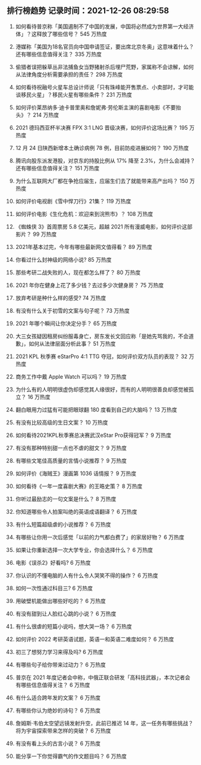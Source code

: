 
## 排行榜趋势 记录时间：2021-12-26 08:29:58
  
  1. 如何看待普京称「美国遏制不了中国的发展，中国将必然成为世界第一大经济体」？这释放了哪些信号？ 545 万热度
    
  2. 港媒称「美国为18名官员向中国申请签证，要出席北京冬奥」这意味着什么？还有哪些信息值得关注？ 335 万热度
    
  3. 偷猎者误把躲草丛非法捕鱼女当野猪射杀后埋尸荒野，家属称不会谅解，如何从法律角度分析需要承担的责任？ 298 万热度
    
  4. 如何看待祝融号火星车总设计师说「只有珠峰能开售票点、小卖部时，才可能谈移民火星」？移民火星有哪些条件？ 231 万热度
    
  5. 如何评价莱昂纳多·迪卡普里奥和詹妮弗·劳伦斯主演的喜剧电影《不要抬头》？ 214 万热度
    
  6. 2021 德玛西亚杯半决赛 FPX 3:1 LNG 晋级决赛，如何评价这场比赛？ 195 万热度
    
  7. 12 月 24 日陕西新增本土确诊病例 78 例，目前防疫进展如何？ 190 万热度
    
  8. 腾讯向股东派发港股，对京东的持股比例从 17% 降至 2.3%，为什么会减持？还有哪些信息值得关注？ 151 万热度
    
  9. 为什么互联网大厂都在争抢应届生，应届生们去了就能带来高产出吗？ 150 万热度
    
  10. 如何评价电视剧《雪中悍刀行》21集？ 119 万热度
    
  11. 如何评价电影《生化危机：欢迎来到浣熊市》？ 108 万热度
    
  12. 《蜘蛛侠 3》首周票房 5.8 亿美元，超越 2021 所有漫威电影，如何评价这部影片？ 99 万热度
    
  13. 2021年基本过完，今年有哪些最新网文值得看？ 89 万热度
    
  14. 你看过什么封神级的网络小说? 85 万热度
    
  15. 那些考研二战失败的人，现在都怎么样了？ 80 万热度
    
  16. 2021 年你在健身上花了多少钱？去过多少次健身房？ 75 万热度
    
  17. 放弃考研是种什么样的感受? 74 万热度
    
  18. 有没有什么关于初雪的文案与句子呢？ 73 万热度
    
  19. 2021 年哪个瞬间让你决定分手？ 65 万热度
    
  20. 大三女孩疑因租房纠纷服毒身亡，房东发长文回应称「是她先骂我的，不会道歉」，如何从法律层面分析此事？ 51 万热度
    
  21. 2021 KPL 秋季赛 eStarPro 4:1 TTG 夺冠，如何评价双方队员的表现？ 32 万热度
    
  22. 商务工作中戴 Apple Watch 可以吗？ 19 万热度
    
  23. 为什么有的人明明很虚伪却感觉其人缘很好，而有的人明明很善良却感觉被孤立？ 16 万热度
    
  24. 翻白眼用力过猛有可能把眼球翻 180 度看到自己的大脑吗？ 13 万热度
    
  25. 有没有比较高级的生日文案？ 10 万热度
    
  26. 如何看待2021KPL秋季赛总决赛武汉eStar Pro获得冠军？ 9 万热度
    
  27. 有没有那种特别甜一点也不虐的甜文？ 9 万热度
    
  28. 有哪些文笔佳高质量的言情小说推荐？ 9 万热度
    
  29. 如何评价《海贼王》漫画第 1036 话情报？ 9 万热度
    
  30. 如何看待《一年一度喜剧大赛》的王晧史策？ 8 万热度
    
  31. 你听过最励志的一句文案是什么？ 8 万热度
    
  32. 你知道哪些令人拍案叫绝的英语成语翻译？ 6 万热度
    
  33. 有什么短篇超级虐的小说推荐？ 6 万热度
    
  34. 有哪些让你用一次后感觉「以前的力气都白费了」的家居好物？ 6 万热度
    
  35. 如果让你重新选择一次大学专业，你会选择什么？ 6 万热度
    
  36. 电影《误杀2》好看吗? 6 万热度
    
  37. 你认识的不懂电脑的人有什么令人哭笑不得的操作？ 6 万热度
    
  38. 如何一次性通过科目三? 6 万热度
    
  39. 用破壁机能做出哪些好吃的？ 6 万热度
    
  40. 有没有甜到让人脸红心跳的小说？ 6 万热度
    
  41. 有什么很虐的短篇小说吗，想大哭一场？ 6 万热度
    
  42. 如何评价 2022 考研英语试题，英语一和英语二难度如何？ 6 万热度
    
  43. 初三了想努力学习来得及吗? 6 万热度
    
  44. 有哪些句子给你带来过动力？ 6 万热度
    
  45. 普京在 2021 年度记者会中称，中俄正联合研发「高科技武器」，本次记者会有哪些信息值得关注？ 6 万热度
    
  46. 有什么适合跨年发的文案？ 6 万热度
    
  47. 有哪些你认为绝妙的诗句？ 6 万热度
    
  48. 詹姆斯·韦伯太空望远镜发射升空，此前已推迟 14 年，这一任务有哪些挑战？将为宇宙探索带来怎样的突破？ 6 万热度
    
  49. 有没有看上头的古言小说？ 6 万热度
    
  50. 能分享一下你觉得霸气的作文题目吗？ 6 万热度
    